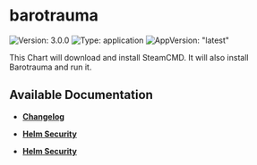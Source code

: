 # barotrauma

![Version: 3.0.0](https://img.shields.io/badge/Version-3.0.0-informational?style=flat-square) ![Type: application](https://img.shields.io/badge/Type-application-informational?style=flat-square) ![AppVersion: "latest"](https://img.shields.io/badge/AppVersion-"latest"-informational?style=flat-square)

This Chart will download and install SteamCMD. It will also install Barotrauma and run it.

## Available Documentation

- [**Changelog**](CHANGELOG)

- [**Helm Security**](container-security)

- [**Helm Security**](helm-security)

